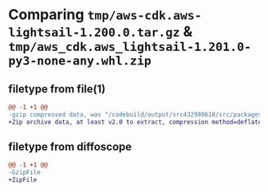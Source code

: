 # Comparing `tmp/aws-cdk.aws-lightsail-1.200.0.tar.gz` & `tmp/aws_cdk.aws_lightsail-1.201.0-py3-none-any.whl.zip`

## filetype from file(1)

```diff
@@ -1 +1 @@
-gzip compressed data, was "/codebuild/output/src432989618/src/packages/@aws-cdk/aws-lightsail/dist/python/aws-cdk.aws-lightsail-1.200.0.tar", last modified: Wed Apr 26 19:54:29 2023, max compression
+Zip archive data, at least v2.0 to extract, compression method=deflate
```

## filetype from diffoscope

```diff
@@ -1 +1 @@
-GzipFile
+ZipFile
```

